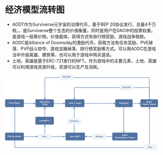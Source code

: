 # 经济模型流转图

* AODT作为Surviverse元宇宙的治理代币，基于BEP 20协议发行，总量4千万枚。，是Surviverse整个生态的价值衡量，同时是用户在DAO中的投票权重。是游戏一般等价物，价值载体。获得方式有排行榜奖励、游戏战争赔款。 
* AODC是Alliance of Doomsday的激励代币，获取方法有任务奖励、PVE掉落、PVP战斗掠夺、游戏宝箱掉落、排行榜奖励等方式。可以用AODC在游戏当中升级英雄、建筑等，也可以用于游戏中购买道具。 
* 土地、英雄是基于ERC-721发行的NFT。作为游戏中的主要元素，土地、英雄可以利用游戏资源升级，资源可以生产及消耗。 

![image](IMG/04-01.png)